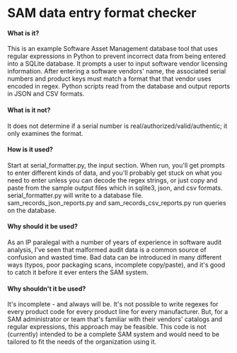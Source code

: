 # SAM data entry format checker

#### What is it?

This is an example Software Asset Management database tool that uses regular expressions in Python to prevent incorrect data from being entered into a SQLite database.
It prompts a user to input software vendor licensing information. 
After entering a software vendors' name, the associated serial numbers and product keys must match a format that that vendor uses encoded in regex.
Python scripts read from the database and output reports in JSON and CSV formats.

#### What is it not?

It does not determine if a serial number is real/authorized/valid/authentic; it only examines the format.

#### How is it used?

Start at serial_formatter.py, the input section. 
When run, you'll get prompts to enter different kinds of data, and you'll probably get stuck on what you need to enter unless you can decode the regex strings, or just copy and paste from the sample output files which in sqlite3, json, and csv formats.
serial_formatter.py will write to a database file.
sam_records_json_reports.py and sam_records_csv_reports.py run queries on the database.

#### Why should it be used?

As an IP paralegal with a number of years of experience in software audit analysis, I've seen that malformed audit data is a common source of confusion and wasted time.
Bad data can be introduced in many different ways (typos, poor packaging scans, incomplete copy/paste), and it's good to catch it before it ever enters the SAM system.

#### Why shouldn't it be used?

It's incomplete - and always will be. 
It's not possible to write regexes for every product code for every product line for every manufacturer. 
But, for a SAM administrator or team that's familiar with their vendors' catalogs and regular expressions, this approach may be feasible.
This code is not (currently) intended to be a complete SAM system and would need to be tailored to fit the needs of the organization using it.
